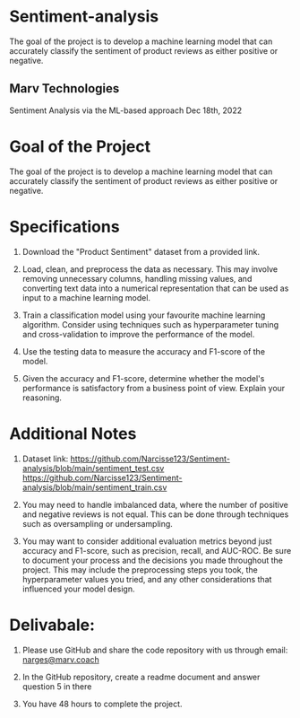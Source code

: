 # Sentiment-analysis
The goal of the project is to develop a machine learning model that can accurately classify the sentiment of product reviews as either positive or negative.

## Marv Technologies

Sentiment Analysis via the ML-based approach
Dec 18th, 2022

# Goal of the Project
The goal of the project is to develop a machine learning model that can accurately classify the sentiment of product reviews as either positive or negative.
# Specifications
1. Download the "Product Sentiment" dataset from a provided link.

2. Load, clean, and preprocess the data as necessary. This may involve removing unnecessary columns, handling missing values, and converting text data into a numerical representation that can be used as input to a machine learning model.

3. Train a classification model using your favourite machine learning algorithm. Consider using techniques such as hyperparameter tuning and cross-validation to improve the performance of the model.

4. Use the testing data to measure the accuracy and F1-score of the model.

5. Given the accuracy and F1-score, determine whether the model's performance is satisfactory from a business point of view. Explain your reasoning.

# Additional Notes

1. Dataset link: 
https://github.com/Narcisse123/Sentiment-analysis/blob/main/sentiment_test.csv
https://github.com/Narcisse123/Sentiment-analysis/blob/main/sentiment_train.csv


2. You may need to handle imbalanced data, where the number of positive and negative reviews is not equal. This can be done through techniques such as oversampling or undersampling.

3. You may want to consider additional evaluation metrics beyond just accuracy and F1-score, such as precision, recall, and AUC-ROC.
Be sure to document your process and the decisions you made throughout the project. This may include the preprocessing steps you took, the hyperparameter values you tried, and any other considerations that influenced your model design.
 
 
 
# Delivabale: 

1. Please use GitHub and share the code repository with us through email: narges@marv.coach

2. In the GitHub repository, create a readme document and answer question 5 in there

3. You have 48 hours to complete the project. 
